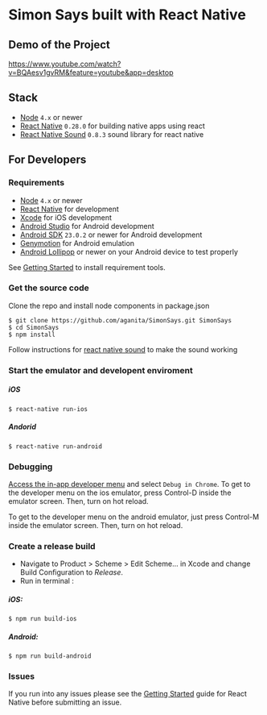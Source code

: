 # Simon Says built with React Native

## Demo of the Project
https://www.youtube.com/watch?v=BQAesv1gvRM&feature=youtube&app=desktop

## Stack
- [Node](https://nodejs.org) `4.x` or newer
- [React Native](https://facebook.github.io/react-native/) `0.28.0` for building native apps using react
- [React Native Sound](https://github.com/zmxv/react-native-sound) `0.8.3` sound library for react native

## For Developers

### Requirements
- [Node](https://nodejs.org) `4.x` or newer
- [React Native](http://facebook.github.io/react-native/docs/getting-started.html) for development
- [Xcode](https://developer.apple.com/xcode/) for iOS development
- [Android Studio](https://developer.android.com/studio/index.html) for Android development
- [Android SDK](https://developer.android.com/sdk/) `23.0.2` or newer for Android development
- [Genymotion](https://www.genymotion.com/) for Android emulation
- [Android Lollipop](https://www.android.com/versions/lollipop-5-0/) or newer on your Android device to test properly

See [Getting Started](https://facebook.github.io/react-native/docs/getting-started.html) to install requirement tools.

### Get the source code
Clone the repo and install node components in package.json
```shell
$ git clone https://github.com/aganita/SimonSays.git SimonSays
$ cd SimonSays
$ npm install
```
Follow instructions for [react native sound](https://github.com/zmxv/react-native-sound/blob/master/README.md) to make the sound working 


### Start the emulator and developent enviroment
##### iOS
```shell
$ react-native run-ios
```
##### Andorid
```shell
$ react-native run-android
```

### Debugging
[Access the in-app developer menu](https://facebook.github.io/react-native/docs/debugging.html) and select ``Debug in Chrome``.
To get to the developer menu on the ios emulator, press Control-D inside the emulator screen.  Then, turn on hot reload.

To get to the developer menu on the android emulator, just press Control-M inside the emulator screen.  Then, turn on hot reload.

### Create a release build
* Navigate to Product > Scheme > Edit Scheme... in Xcode and change Build Configuration to *Release*.
* Run in terminal :

##### iOS:
```shell
$ npm run build-ios
```
##### Android:
```shell
$ npm run build-android
```

### Issues
If you run into any issues please see the [Getting Started](http://facebook.github.io/react-native/docs/getting-started.html) guide for React Native before submitting an issue.

